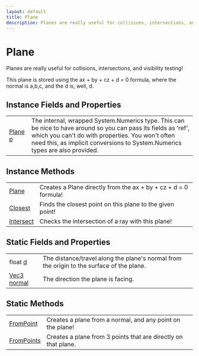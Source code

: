 ```yaml
---
layout: default
title: Plane
description: Planes are really useful for collisions, intersections, and visibility testing!  This plane is stored using the ax + by + cz + d = 0 formula, where the normal is a,b,c, and the d is, well, d.
---
```

# Plane

Planes are really useful for collisions, intersections, and
visibility testing!

This plane is stored using the ax + by + cz + d = 0 formula, where
the normal is a,b,c, and the d is, well, d.


## Instance Fields and Properties

|  |  |
|--|--|
|[Plane]({{site.url}}/Pages/Reference/Plane.html) [p]({{site.url}}/Pages/Reference/Plane/p.html)|The internal, wrapped System.Numerics type. This can be nice to have around so you can pass its fields as 'ref', which you can't do with properties. You won't often need this, as implicit conversions to System.Numerics types are also provided.|


## Instance Methods

|  |  |
|--|--|
|[Plane]({{site.url}}/Pages/Reference/Plane/Plane.html)|Creates a Plane directly from the ax + by + cz + d = 0 formula!|
|[Closest]({{site.url}}/Pages/Reference/Plane/Closest.html)|Finds the closest point on this plane to the given point!|
|[Intersect]({{site.url}}/Pages/Reference/Plane/Intersect.html)|Checks the intersection of a ray with this plane!|


## Static Fields and Properties

|  |  |
|--|--|
|float [d]({{site.url}}/Pages/Reference/Plane/d.html)|The distance/travel along the plane's normal from the origin to the surface of the plane.|
|[Vec3]({{site.url}}/Pages/Reference/Vec3.html) [normal]({{site.url}}/Pages/Reference/Plane/normal.html)|The direction the plane is facing.|


## Static Methods

|  |  |
|--|--|
|[FromPoint]({{site.url}}/Pages/Reference/Plane/FromPoint.html)|Creates a plane from a normal, and any point on the plane!|
|[FromPoints]({{site.url}}/Pages/Reference/Plane/FromPoints.html)|Creates a plane from 3 points that are directly on that plane.|

